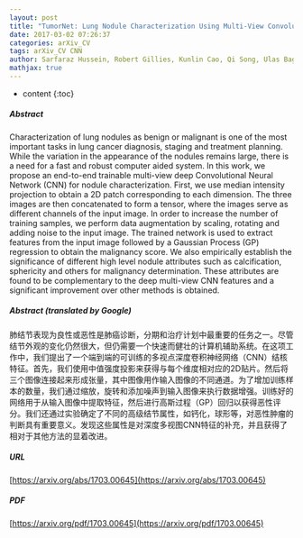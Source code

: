 ```yaml
---
layout: post
title: "TumorNet: Lung Nodule Characterization Using Multi-View Convolutional Neural Network with Gaussian Process"
date: 2017-03-02 07:26:37
categories: arXiv_CV
tags: arXiv_CV CNN
author: Sarfaraz Hussein, Robert Gillies, Kunlin Cao, Qi Song, Ulas Bagci
mathjax: true
---
```


* content
{:toc}

##### Abstract
Characterization of lung nodules as benign or malignant is one of the most important tasks in lung cancer diagnosis, staging and treatment planning. While the variation in the appearance of the nodules remains large, there is a need for a fast and robust computer aided system. In this work, we propose an end-to-end trainable multi-view deep Convolutional Neural Network (CNN) for nodule characterization. First, we use median intensity projection to obtain a 2D patch corresponding to each dimension. The three images are then concatenated to form a tensor, where the images serve as different channels of the input image. In order to increase the number of training samples, we perform data augmentation by scaling, rotating and adding noise to the input image. The trained network is used to extract features from the input image followed by a Gaussian Process (GP) regression to obtain the malignancy score. We also empirically establish the significance of different high level nodule attributes such as calcification, sphericity and others for malignancy determination. These attributes are found to be complementary to the deep multi-view CNN features and a significant improvement over other methods is obtained.

##### Abstract (translated by Google)
肺结节表现为良性或恶性是肺癌诊断，分期和治疗计划中最重要的任务之一。尽管结节外观的变化仍然很大，但仍需要一个快速而健壮的计算机辅助系统。在这项工作中，我们提出了一个端到端的可训练的多视点深度卷积神经网络（CNN）结核特征。首先，我们使用中值强度投影来获得与每个维度相对应的2D贴片。然后将三个图像连接起来形成张量，其中图像用作输入图像的不同通道。为了增加训练样本的数量，我们通过缩放，旋转和添加噪声到输入图像来执行数据增强。训练好的网络用于从输入图像中提取特征，然后进行高斯过程（GP）回归以获得恶性评分。我们还通过实验确定了不同的高级结节属性，如钙化，球形等，对恶性肿瘤的判断具有重要意义。发现这些属性是对深度多视图CNN特征的补充，并且获得了相对于其他方法的显着改进。

##### URL
[https://arxiv.org/abs/1703.00645](https://arxiv.org/abs/1703.00645)

##### PDF
[https://arxiv.org/pdf/1703.00645](https://arxiv.org/pdf/1703.00645)

